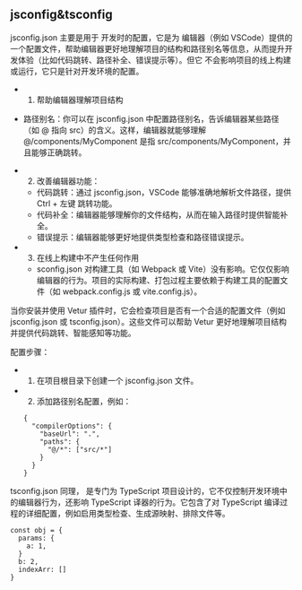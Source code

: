 ## jsconfig&tsconfig


jsconfig.json 主要是用于 开发时的配置，它是为 编辑器（例如 VSCode）提供的一个配置文件，帮助编辑器更好地理解项目的结构和路径别名等信息，从而提升开发体验（比如代码跳转、路径补全、错误提示等）。但它 不会影响项目的线上构建或运行，它只是针对开发环境的配置。

- 1. 帮助编辑器理解项目结构

- 路径别名：你可以在 jsconfig.json 中配置路径别名，告诉编辑器某些路径（如 @ 指向 src）的含义。这样，编辑器就能够理解 @/components/MyComponent 是指 src/components/MyComponent，并且能够正确跳转。

- 2. 改善编辑器功能：
  - 代码跳转：通过 jsconfig.json，VSCode 能够准确地解析文件路径，提供 Ctrl + 左键 跳转功能。
  - 代码补全：编辑器能够理解你的文件结构，从而在输入路径时提供智能补全。
  - 错误提示：编辑器能够更好地提供类型检查和路径错误提示。

- 3. 在线上构建中不产生任何作用
  - sconfig.json 对构建工具（如 Webpack 或 Vite）没有影响。它仅仅影响编辑器的行为。项目的实际构建、打包过程主要依赖于构建工具的配置文件（如 webpack.config.js 或 vite.config.js）。

当你安装并使用 Vetur 插件时，它会检查项目是否有一个合适的配置文件（例如 jsconfig.json 或 tsconfig.json）。这些文件可以帮助 Vetur 更好地理解项目结构并提供代码跳转、智能感知等功能。



配置步骤：
- 1. 在项目根目录下创建一个 jsconfig.json 文件。
- 2. 添加路径别名配置，例如：


  ```
  {
    "compilerOptions": {
      "baseUrl": ".",
      "paths": {
        "@/*": ["src/*"]
      }
    }
  }
  ```

tsconfig.json 同理，  是专门为 TypeScript 项目设计的，它不仅控制开发环境中的编辑器行为，还影响 TypeScript 译器的行为。它包含了对 TypeScript 编译过程的详细配置，例如启用类型检查、生成源映射、排除文件等。


```
const obj = {
  params: {
    a: 1,
  }
  b: 2,
  indexArr: []
}


```